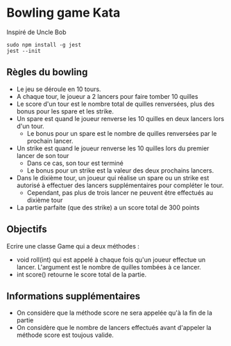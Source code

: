 # Bowling game Kata

Inspiré de Uncle Bob

``` 
sudo npm install -g jest
jest --init
```


## Règles du bowling
* Le jeu se déroule en 10 tours.
* A chaque tour, le joueur a 2 lancers pour faire tomber 10 quilles
* Le score d'un tour est le nombre total de quilles renversées, plus des bonus pour les spare et les strike.
* Un spare est quand le joueur renverse les 10 quilles en deux lancers lors d'un tour. 
    * Le bonus pour un spare est le nombre de quilles renversées par le prochain lancer.
* Un strike est quand le joueur renverse les 10 quilles lors du premier lancer de son tour 
    * Dans ce cas, son tour est terminé
    * Le bonus pour un strike est la valeur des deux prochains lancers.
* Dans le dixième tour, un joueur qui réalise un spare ou un strike est autorisé à effectuer des lancers supplémentaires pour compléter le tour.
    * Cependant, pas plus de trois lancer ne peuvent être effectués au dixième tour
* La partie parfaite (que des strike) a un score total de 300 points
    
    
## Objectifs
Ecrire une classe Game qui a deux méthodes :
* void roll(int) qui est appelé à chaque fois qu'un joueur effectue un lancer. L'argument est le nombre de quilles tombées à ce lancer.
* int score() retourne le score total de la partie.

## Informations supplémentaires
* On considère que la méthode score ne sera appelée qu'à la fin de la partie
* On considère que le nombre de lancers effectués avant d'appeler la méthode score est toujous valide.
